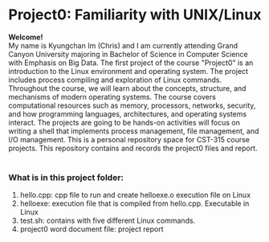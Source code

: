 # Project0: Familiarity with UNIX/Linux

**Welcome!**<br>
My name is Kyungchan Im (Chris) and I am currently attending Grand Canyon University majoring in Bachelor of Science in Computer Science with Emphasis on Big Data.
The first project of the course "Project0" is an introduction to the Linux environment and operating system.
The project includes process compiling and exploration of Linux commands. 
Throughout the course, we will learn about the concepts, structure, and mechanisms of modern operating systems. 
The course covers computational resources such as memory, processors, networks, security, and how programming languages, architectures, 
and operating systems interact. 
The projects are going to be hands-on activities will focus on writing a shell that implements process management, file management, and I/O management.
This is a personal repository space for CST-315 course projects.
This repository contains and records the project0 files and report.
<br><br>
### What is in this project folder:
1) hello.cpp: cpp file to run and create helloexe.o execution file on Linux
2) helloexe: execution file that is compiled from hello.cpp. Executable in Linux
3) test.sh: contains with five different Linux commands.
4) project0 word document file: project report
